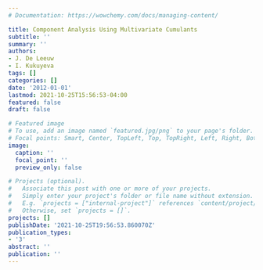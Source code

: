 ```yaml
---
# Documentation: https://wowchemy.com/docs/managing-content/

title: Component Analysis Using Multivariate Cumulants
subtitle: ''
summary: ''
authors:
- J. De Leeuw
- I. Kukuyeva
tags: []
categories: []
date: '2012-01-01'
lastmod: 2021-10-25T15:56:53-04:00
featured: false
draft: false

# Featured image
# To use, add an image named `featured.jpg/png` to your page's folder.
# Focal points: Smart, Center, TopLeft, Top, TopRight, Left, Right, BottomLeft, Bottom, BottomRight.
image:
  caption: ''
  focal_point: ''
  preview_only: false

# Projects (optional).
#   Associate this post with one or more of your projects.
#   Simply enter your project's folder or file name without extension.
#   E.g. `projects = ["internal-project"]` references `content/project/deep-learning/index.md`.
#   Otherwise, set `projects = []`.
projects: []
publishDate: '2021-10-25T19:56:53.860070Z'
publication_types:
- '3'
abstract: ''
publication: ''
---
```

